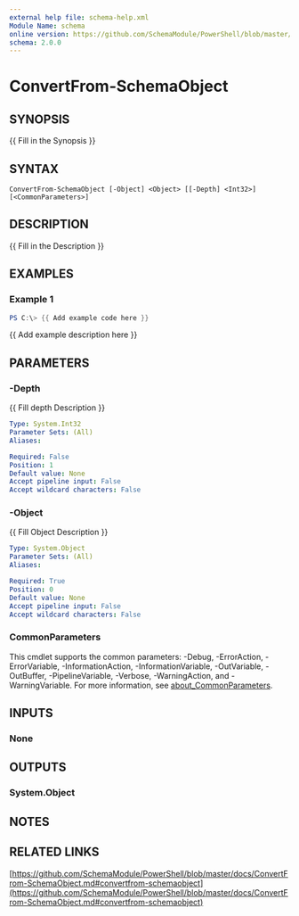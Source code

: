 ```yaml
---
external help file: schema-help.xml
Module Name: schema
online version: https://github.com/SchemaModule/PowerShell/blob/master/docs/ConvertFrom-SchemaObject.md#convertfrom-schemaobject
schema: 2.0.0
---
```


# ConvertFrom-SchemaObject

## SYNOPSIS
{{ Fill in the Synopsis }}

## SYNTAX

```
ConvertFrom-SchemaObject [-Object] <Object> [[-Depth] <Int32>] [<CommonParameters>]
```

## DESCRIPTION
{{ Fill in the Description }}

## EXAMPLES

### Example 1
```powershell
PS C:\> {{ Add example code here }}
```

{{ Add example description here }}

## PARAMETERS

### -Depth
{{ Fill depth Description }}

```yaml
Type: System.Int32
Parameter Sets: (All)
Aliases:

Required: False
Position: 1
Default value: None
Accept pipeline input: False
Accept wildcard characters: False
```

### -Object
{{ Fill Object Description }}

```yaml
Type: System.Object
Parameter Sets: (All)
Aliases:

Required: True
Position: 0
Default value: None
Accept pipeline input: False
Accept wildcard characters: False
```

### CommonParameters
This cmdlet supports the common parameters: -Debug, -ErrorAction, -ErrorVariable, -InformationAction, -InformationVariable, -OutVariable, -OutBuffer, -PipelineVariable, -Verbose, -WarningAction, and -WarningVariable. For more information, see [about_CommonParameters](http://go.microsoft.com/fwlink/?LinkID=113216).

## INPUTS

### None

## OUTPUTS

### System.Object

## NOTES

## RELATED LINKS

[https://github.com/SchemaModule/PowerShell/blob/master/docs/ConvertFrom-SchemaObject.md#convertfrom-schemaobject](https://github.com/SchemaModule/PowerShell/blob/master/docs/ConvertFrom-SchemaObject.md#convertfrom-schemaobject)

